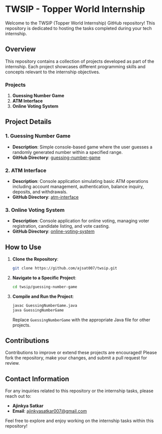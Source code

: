 # TWSIP - Topper World Internship

Welcome to the TWSIP (Topper World Internship) GitHub repository! This repository is dedicated to hosting the tasks completed during your tech internship.

## Overview

This repository contains a collection of projects developed as part of the internship. Each project showcases different programming skills and concepts relevant to the internship objectives.

### Projects

1. **Guessing Number Game**
2. **ATM Interface**
3. **Online Voting System**

## Project Details

### 1. Guessing Number Game

- **Description**: Simple console-based game where the user guesses a randomly generated number within a specified range.
- **GitHub Directory**: [guessing-number-game](https://github.com/ajsat007/TWSIP/tree/main/GuessingNumberSystem)

### 2. ATM Interface

- **Description**: Console application simulating basic ATM operations including account management, authentication, balance inquiry, deposits, and withdrawals.
- **GitHub Directory**: [atm-interface](https://github.com/ajsat007/TWSIP/tree/main/ATM_Interface)

### 3. Online Voting System

- **Description**: Console application for online voting, managing voter registration, candidate listing, and vote casting.
- **GitHub Directory**: [online-voting-system](https://github.com/ajsat007/TWSIP/tree/main/Online_Voting_System)

## How to Use

1. **Clone the Repository**:
   ```sh
   git clone https://github.com/ajsat007/twsip.git
   ```

2. **Navigate to a Specific Project**:
   ```sh
   cd twsip/guessing-number-game
   ```

3. **Compile and Run the Project**:
   ```sh
   javac GuessingNumberGame.java
   java GuessingNumberGame
   ```

   Replace `GuessingNumberGame` with the appropriate Java file for other projects.

## Contributions

Contributions to improve or extend these projects are encouraged! Please fork the repository, make your changes, and submit a pull request for review.

## Contact Information

For any inquiries related to this repository or the internship tasks, please reach out to:

- **Ajinkya Satkar**
- **Email**: ajinkyasatkar007@gmail.com

Feel free to explore and enjoy working on the internship tasks within this repository!

